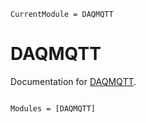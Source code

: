 ```@meta
CurrentModule = DAQMQTT
```

# DAQMQTT

Documentation for [DAQMQTT](https://github.com/pjsjipt/DAQMQTT.jl).

```@index
```

```@autodocs
Modules = [DAQMQTT]
```
